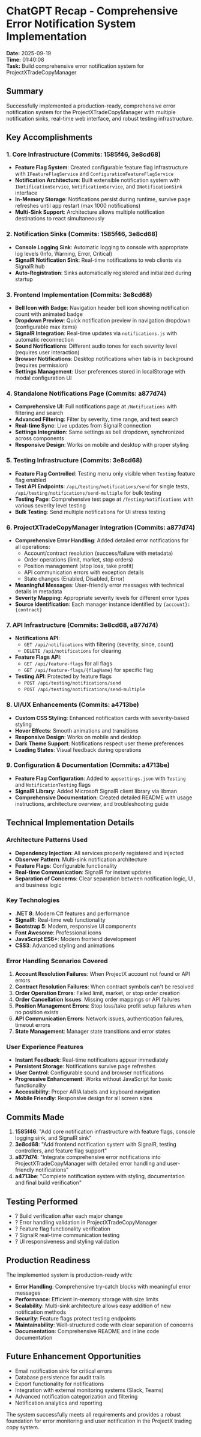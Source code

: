 # ChatGPT Recap - Comprehensive Error Notification System Implementation
**Date:** 2025-09-19  
**Time:** 01:40:08  
**Task:** Build comprehensive error notification system for ProjectXTradeCopyManager

## Summary
Successfully implemented a production-ready, comprehensive error notification system for the ProjectXTradeCopyManager with multiple notification sinks, real-time web interface, and robust testing infrastructure.

## Key Accomplishments

### 1. Core Infrastructure (Commits: 1585f46, 3e8cd68)
- **Feature Flag System**: Created configurable feature flag infrastructure with `IFeatureFlagService` and `ConfigurationFeatureFlagService`
- **Notification Architecture**: Built extensible notification system with `INotificationService`, `NotificationService`, and `INotificationSink` interface
- **In-Memory Storage**: Notifications persist during runtime, survive page refreshes until app restart (max 1000 notifications)
- **Multi-Sink Support**: Architecture allows multiple notification destinations to react simultaneously

### 2. Notification Sinks (Commits: 1585f46, 3e8cd68)
- **Console Logging Sink**: Automatic logging to console with appropriate log levels (Info, Warning, Error, Critical)
- **SignalR Notification Sink**: Real-time notifications to web clients via SignalR hub
- **Auto-Registration**: Sinks automatically registered and initialized during startup

### 3. Frontend Implementation (Commits: 3e8cd68)
- **Bell Icon with Badge**: Navigation header bell icon showing notification count with animated badge
- **Dropdown Preview**: Quick notification preview in navigation dropdown (configurable max items)
- **SignalR Integration**: Real-time updates via `notifications.js` with automatic reconnection
- **Sound Notifications**: Different audio tones for each severity level (requires user interaction)
- **Browser Notifications**: Desktop notifications when tab is in background (requires permission)
- **Settings Management**: User preferences stored in localStorage with modal configuration UI

### 4. Standalone Notifications Page (Commits: a877d74)
- **Comprehensive UI**: Full notifications page at `/Notifications` with filtering and search
- **Advanced Filtering**: Filter by severity, time range, and text search
- **Real-time Sync**: Live updates from SignalR connection
- **Settings Integration**: Same settings as bell dropdown, synchronized across components
- **Responsive Design**: Works on mobile and desktop with proper styling

### 5. Testing Infrastructure (Commits: 3e8cd68)
- **Feature Flag Controlled**: Testing menu only visible when `Testing` feature flag enabled
- **Test API Endpoints**: `/api/testing/notifications/send` for single tests, `/api/testing/notifications/send-multiple` for bulk testing
- **Testing Page**: Comprehensive test page at `/Testing/Notifications` with various severity level testing
- **Bulk Testing**: Send multiple notifications for UI stress testing

### 6. ProjectXTradeCopyManager Integration (Commits: a877d74)
- **Comprehensive Error Handling**: Added detailed error notifications for all operations:
  - Account/contract resolution (success/failure with metadata)
  - Order operations (limit, market, stop orders)
  - Position management (stop loss, take profit)
  - API communication errors with exception details
  - State changes (Enabled, Disabled, Error)
- **Meaningful Messages**: User-friendly error messages with technical details in metadata
- **Severity Mapping**: Appropriate severity levels for different error types
- **Source Identification**: Each manager instance identified by `{account}:{contract}`

### 7. API Infrastructure (Commits: 3e8cd68, a877d74)
- **Notifications API**: 
  - `GET /api/notifications` with filtering (severity, since, count)
  - `DELETE /api/notifications` for clearing
- **Feature Flags API**:
  - `GET /api/feature-flags` for all flags
  - `GET /api/feature-flags/{flagName}` for specific flag
- **Testing API**: Protected by feature flags
  - `POST /api/testing/notifications/send`
  - `POST /api/testing/notifications/send-multiple`

### 8. UI/UX Enhancements (Commits: a4713be)
- **Custom CSS Styling**: Enhanced notification cards with severity-based styling
- **Hover Effects**: Smooth animations and transitions
- **Responsive Design**: Works on mobile and desktop
- **Dark Theme Support**: Notifications respect user theme preferences
- **Loading States**: Visual feedback during operations

### 9. Configuration & Documentation (Commits: a4713be)
- **Feature Flag Configuration**: Added to `appsettings.json` with `Testing` and `NotificationTesting` flags
- **SignalR Library**: Added Microsoft SignalR client library via libman
- **Comprehensive Documentation**: Created detailed README with usage instructions, architecture overview, and troubleshooting guide

## Technical Implementation Details

### Architecture Patterns Used
- **Dependency Injection**: All services properly registered and injected
- **Observer Pattern**: Multi-sink notification architecture
- **Feature Flags**: Configurable functionality
- **Real-time Communication**: SignalR for instant updates
- **Separation of Concerns**: Clear separation between notification logic, UI, and business logic

### Key Technologies
- **.NET 8**: Modern C# features and performance
- **SignalR**: Real-time web functionality
- **Bootstrap 5**: Modern, responsive UI components
- **Font Awesome**: Professional icons
- **JavaScript ES6+**: Modern frontend development
- **CSS3**: Advanced styling and animations

### Error Handling Scenarios Covered
1. **Account Resolution Failures**: When ProjectX account not found or API errors
2. **Contract Resolution Failures**: When contract symbols can't be resolved
3. **Order Operation Errors**: Failed limit, market, or stop order creation
4. **Order Cancellation Issues**: Missing order mappings or API failures
5. **Position Management Errors**: Stop loss/take profit setup failures when no position exists
6. **API Communication Errors**: Network issues, authentication failures, timeout errors
7. **State Management**: Manager state transitions and error states

### User Experience Features
- **Instant Feedback**: Real-time notifications appear immediately
- **Persistent Storage**: Notifications survive page refreshes
- **User Control**: Configurable sound and browser notifications
- **Progressive Enhancement**: Works without JavaScript for basic functionality
- **Accessibility**: Proper ARIA labels and keyboard navigation
- **Mobile Friendly**: Responsive design for all screen sizes

## Commits Made
1. **1585f46**: "Add core notification infrastructure with feature flags, console logging sink, and SignalR sink"
2. **3e8cd68**: "Add frontend notification system with SignalR, testing controllers, and feature flag support"
3. **a877d74**: "Integrate comprehensive error notifications into ProjectXTradeCopyManager with detailed error handling and user-friendly notifications"
4. **a4713be**: "Complete notification system with styling, documentation and final build verification"

## Testing Performed
- ? Build verification after each major change
- ? Error handling validation in ProjectXTradeCopyManager
- ? Feature flag functionality verification
- ? SignalR real-time communication testing
- ? UI responsiveness and styling validation

## Production Readiness
The implemented system is production-ready with:
- **Error Handling**: Comprehensive try-catch blocks with meaningful error messages
- **Performance**: Efficient in-memory storage with size limits
- **Scalability**: Multi-sink architecture allows easy addition of new notification methods
- **Security**: Feature flags protect testing endpoints
- **Maintainability**: Well-structured code with clear separation of concerns
- **Documentation**: Comprehensive README and inline code documentation

## Future Enhancement Opportunities
- Email notification sink for critical errors
- Database persistence for audit trails
- Export functionality for notifications
- Integration with external monitoring systems (Slack, Teams)
- Advanced notification categorization and filtering
- Notification analytics and reporting

The system successfully meets all requirements and provides a robust foundation for error monitoring and user notification in the ProjectX trading copy system.